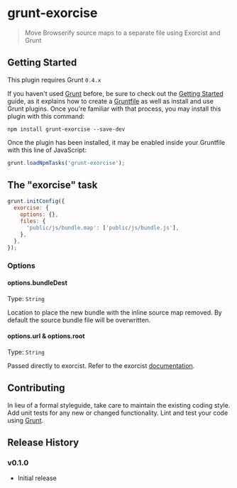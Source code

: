 # grunt-exorcise

> Move Browserify source maps to a separate file using Exorcist and Grunt

## Getting Started
This plugin requires Grunt `0.4.x`

If you haven't used [Grunt](http://gruntjs.com/) before, be sure to check out the [Getting Started](http://gruntjs.com/getting-started) guide, as it explains how to create a [Gruntfile](http://gruntjs.com/sample-gruntfile) as well as install and use Grunt plugins. Once you're familiar with that process, you may install this plugin with this command:

```shell
npm install grunt-exorcise --save-dev
```

Once the plugin has been installed, it may be enabled inside your Gruntfile with this line of JavaScript:

```js
grunt.loadNpmTasks('grunt-exorcise');
```

## The "exorcise" task

```js
grunt.initConfig({
  exorcise: {
    options: {},
    files: {
      'public/js/bundle.map': ['public/js/bundle.js'],
    },
  },
});
```

### Options

#### options.bundleDest
Type: `String`

Location to place the new bundle with the inline source map removed. By default the source bundle file will be overwritten.

#### options.url & options.root
Type: `String`

Passed directly to exorcist. Refer to the exorcist [documentation](https://github.com/thlorenz/exorcist).

## Contributing
In lieu of a formal styleguide, take care to maintain the existing coding style. Add unit tests for any new or changed functionality. Lint and test your code using [Grunt](http://gruntjs.com/).

## Release History

### v0.1.0
  - Initial release
